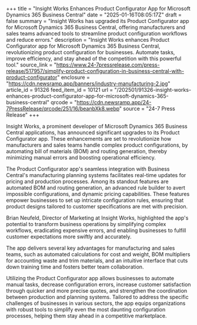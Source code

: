 +++
title = "Insight Works Enhances Product Configurator App for Microsoft Dynamics 365 Business Central"
date = "2025-01-16T08:05:17Z"
draft = false
summary = "Insight Works has upgraded its Product Configurator app for Microsoft Dynamics 365 Business Central, offering manufacturers and sales teams advanced tools to streamline product configuration workflows and reduce errors."
description = "Insight Works enhances Product Configurator app for Microsoft Dynamics 365 Business Central, revolutionizing product configuration for businesses. Automate tasks, improve efficiency, and stay ahead of the competition with this powerful tool."
source_link = "https://www.24-7pressrelease.com/press-release/517957/simplify-product-configuration-in-business-central-with-product-configurator"
enclosure = "https://cdn.newsramp.app/banners/industry-manufacturing-2.jpg"
article_id = 91326
feed_item_id = 10121
url = "/202501/91326-insight-works-enhances-product-configurator-app-for-microsoft-dynamics-365-business-central"
qrcode = "https://cdn.newsramp.app/24-7PressRelease/qrcode/251/16/beanbXk8.webp"
source = "24-7 Press Release"
+++

<p>Insight Works, a prominent developer of Microsoft Dynamics 365 Business Central applications, has announced significant upgrades to its Product Configurator app. These enhancements are set to revolutionize how manufacturers and sales teams handle complex product configurations, by automating bill of materials (BOM) and routing generation, thereby minimizing manual errors and boosting operational efficiency.</p><p>The Product Configurator app's seamless integration with Business Central's manufacturing planning systems facilitates real-time updates for pricing and production processes. Among its standout features are automated BOM and routing generation, an advanced rule builder to avert impossible configurations, and dynamic pricing capabilities. These features empower businesses to set up intricate configuration rules, ensuring that product designs tailored to customer specifications are met with precision.</p><p>Brian Neufeld, Director of Marketing at Insight Works, highlighted the app's potential to transform business operations by simplifying complex workflows, eradicating expensive errors, and enabling businesses to fulfill customer expectations more swiftly and accurately.</p><p>The app delivers several key advantages for manufacturing and sales teams, such as automated calculations for cost and weight, BOM multipliers for accounting waste and trim materials, and an intuitive interface that cuts down training time and fosters better team collaboration.</p><p>Utilizing the Product Configurator app allows businesses to automate manual tasks, decrease configuration errors, increase customer satisfaction through quicker and more precise quotes, and strengthen the coordination between production and planning systems. Tailored to address the specific challenges of businesses in various sectors, the app equips organizations with robust tools to simplify even the most daunting configuration processes, helping them stay ahead in a competitive marketplace.</p>